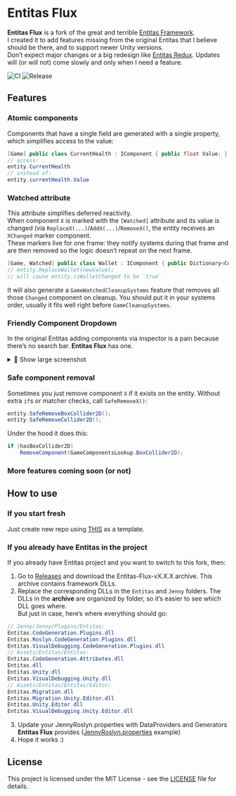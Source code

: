 # Entitas Flux
**Entitas Flux** is a fork of the great and terrible [Entitas Framework](https://github.com/sschmid/Entitas).  
I created it to add features missing from the original Entitas that I believe should be there, and to support newer Unity versions.  
Don’t expect major changes or a big redesign like [Entitas Redux](https://github.com/jeffcampbellmakesgames/Entitas-Redux). Updates will (or will not) come slowly and only when I need a feature.

![CI](https://github.com/Bogenbai/Entitas-Flux/actions/workflows/ci.yml/badge.svg)
![Release](https://github.com/Bogenbai/Entitas-Flux/actions/workflows/release-on-tag.yml/badge.svg)

## Features
### Atomic components
Components that have a single field are generated with a single property, which simplifies access to the value:
```cs
[Game] public class CurrentHealth : IComponent { public float Value; }
// access:
entity.CurrentHealth
// instead of:
entity.currentHealth.Value
```


### Watched attribute
This attribute simplifies deferred reactivity.  
When component `X` is marked with the `[Watched]` attribute and its value is changed (via `ReplaceX(...)`/`AddX(...)`/`RemoveX()`, the entity receives an `XChanged` marker component.   
These markers live for one frame: they notify systems during that frame and are then removed so the logic doesn’t repeat on the next frame.  
```cs
[Game, Watched] public class Wallet : IComponent { public Dictionary<CurrencyTypeId, int> Value; }
// entity.ReplaceWallet(newValue);
// will cause entity.isWalletChanged to be `true`
```
It will also generate a `GameWatchedCleanupSystems` feature that removes all those `Changed` component on cleanup. You should put it in your systems order, usually it fits well right before `GameCleanupSystems`.

### Friendly Component Dropdown
In the original Entitas adding components via inspector is a pain because there’s no search bar. **Entitas Flux** has one.
<details>
  <summary>📸 Show large screenshot</summary>

  <div align="center">
    <img src="https://github.com/user-attachments/assets/bfa51c31-c62c-4291-98c3-de965bb38552" alt="My screenshot" width="900">
  </div>
</details>

### Safe component removal
Sometimes you just remove component `X` if it exists on the entity.
Without extra `if`s or matcher checks, call `SafeRemoveX()`:
```cs
entity.SafeRemoveBoxCollider2D();
entity.SafeRemoveCollider2D();
```
Under the hood it does this:
```cs
if (hasBoxCollider2D) 
    RemoveComponent(GameComponentsLookup.BoxCollider2D);
```

### More features coming soon (or not)

## How to use
### If you start fresh
Just create new repo using [THIS](https://github.com/Bogenbai/Entitas-Flux-Template) as a template.
### If you already have Entitas in the project
If you already have Entitas project and you want to switch to this fork, then:
1. Go to [Releases](https://github.com/Bogenbai/Entitas-Flux/releases) and download the Entitas-Flux-vX.X.X archive. This archive contains framework DLLs.
2. Replace the corresponding DLLs in the `Entitas` and `Jenny` folders. The DLLs in the **archive** are organized by folder, so it’s easier to see which DLL goes where.   
But just in case, here’s where everything should go:   
```cs
// Jenny/Jenny/Plugins/Entitas:   
Entitas.CodeGeneration.Plugins.dll   
Entitas.Roslyn.CodeGeneration.Plugins.dll   
Entitas.VisualDebugging.CodeGeneration.Plugins.dll   
// Assets/Entitas/Entitas:   
Entitas.CodeGeneration.Attributes.dll   
Entitas.dll   
Entitas.Unity.dll   
Entitas.VisualDebugging.Unity.dll   
// Assets/Entitas/Entitas/Editor:   
Entitas.Migration.dll   
Entitas.Migration.Unity.Editor.dll   
Entitas.Unity.Editor.dll   
Entitas.VisualDebugging.Unity.Editor.dll   
```
3. Update your JennyRoslyn.properties with DataProviders and Generators **Entitas Flux** provides ([JennyRoslyn.properties](https://github.com/Bogenbai/Entitas-Flux/blob/master/Examples/JennyRoslyn.properties) example)
4. Hope it works :)

## License
This project is licensed under the MIT License - see the [LICENSE](LICENSE) file for details.
